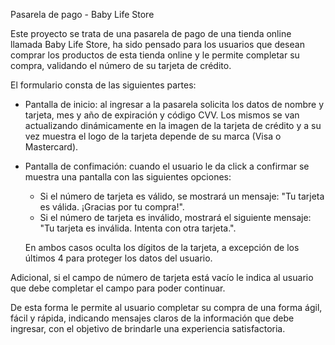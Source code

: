 
Pasarela de pago - Baby Life Store

Este proyecto se trata de una pasarela de pago de una tienda online llamada Baby Life Store, ha sido pensado para los usuarios que desean comprar los productos de esta tienda online y le permite completar su compra, validando el número de su tarjeta de crédito. 

El formulario consta de las siguientes partes:

* Pantalla de inicio: al ingresar a la pasarela solicita los datos de nombre y tarjeta, mes y año de expiración y código CVV. Los mismos se van actualizando dinámicamente en la imagen de la tarjeta de crédito y a su vez muestra el logo de la tarjeta depende de su marca (Visa o Mastercard).

* Pantalla de confimación: cuando el usuario le da click a confirmar se muestra una pantalla con las siguientes opciones:
  - Si el número de tarjeta es válido, se mostrará un mensaje: "Tu tarjeta es válida. ¡Gracias por tu compra!".
  - Si el número de tarjeta es inválido, mostrará el siguiente mensaje: "Tu tarjeta es inválida. Intenta con otra tarjeta.".
  
  En ambos casos oculta los dígitos de la tarjeta, a excepción de los últimos 4 para proteger los datos del usuario.

Adicional, si el campo de número de tarjeta está vacío le indica al usuario que debe completar el campo para poder continuar.

De esta forma le permite al usuario completar su compra de una forma ágil, fácil y rápida, indicando mensajes claros de la información que debe ingresar, con el objetivo de brindarle una experiencia satisfactoria.